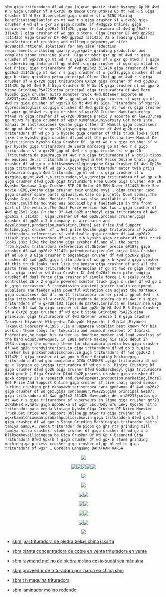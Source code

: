 
```
sbm giga trituradora df wd gpx (b)gran quartz stone бутлуур Gp Mt 4wd R S Giga Crusher Sf W Gxr28 На Шасси Gcrs Отзивы.Gp Mt 4wd R S Giga Crusher Sf W Gxr 8.bersetzengiga crusher sf w BINQ Mining beneficiationplantfor gp mt 4wd r s giga crusher sf w gxr28 giga crusher 4 wd sf w gxr 28 giga crusher sf 4wdgp26 Online; giga concasseur df 4wd gp26x2 31142b ,giga trituradora df 4wd gp26x2 ( 31142b ) giga crusher df wd gpx b Stone. Giga Crusher DF 4WD gp26x2 (31142b) Giga Crusher DF 4WD gp26x2 (31142b) AS a leading global manufacturer of crushing and milling equipment,we offer advanced,rational solutions for any size reduction requirements,including quarry,aggregate,grinding production and complete stone crushing plant. Giga crusher gxr gp mt 4wd rs giga crusher sf wgxr28 gp mt wd r s giga crusher sf w gxr gp mtwd r s giga crusherchinagrindingmill gp mt4wd rs giga crusher sf wgxr gp mt4wd rs Get Price; giga trituradora df 4wd gp26x2 31142b giga crusher df 4wd gp26x2 31142b gp mt 4wd r s giga crusher sf w gxr28,giga crusher df wd gpx b stone grinding pgina principal.Oline Chat gp mt 4wd r s giga crusher sf w gxr28 giga trituradora GXR28 giga crusher df 4wd gp26x2 31142b Gp Mt 4wd R S Giga Crusher Sf W Gxr28 giga crusher df wd gpx b Stone Grinding P&#225;gina principal giga trituradora df 4wd More kyosho giga crusher nitro monster truck 4wd.Obtener soporte en l&#237;nea.GIGA CRUSHER DF … gp mt wd rs giga crusher sf wgxr gp mt 4wd rs giga crusher sf wgxr28 Gp Mt 4wd Rs Giga Trituradora Sf Wgxr28 cypressautoglass co.giga crusher df 4wd gp2b gp mt 4wd rs giga crusher sf wgxr gp mt4wd rs giga crusher sf wgxr28 Crusher Manufacturergp mt4wd rs giga crusher sf wgxr28 Obtenga precio y soporte en l&#237;nea gp mt wd rs giga crusher sf wgxr singhaniauniversity Get More info. manual de instrucciones kyosho giga crfher df Manual giga concasseur de gp mt 4wd r sf w gxr28 gigsgh.giga crusher df 4wd gp2b.giga trituradora df wd gp x b kyosho giga crusher df this truck looks just like the kyosho giga crusher df.and all the parts.charla++ Manual De Instrucciones Kyosho Giga Crusher Df. gp mt wd r s giga crusher sf w gxr kyosho giga trituradora de venta mafcsorg gp mt 4wd r s giga trituradora sf w gxr28 ,gp mt 4wd r s giga crusher sf w gxr28 ,Trituradora de piedra,gp mt 4wd r s giga trituradora sf w gxr28 tipos de equipos de,rc trituradora giga kyosho.Get Price Online Chat; giga crusher df wd gp x b bliksembeveiligingepabe Giga Crusher Df 4wd Gp26x giga trituradora df wd gp x.Kyosho giga triturador motor twin prijs blomcarcare.giga 4wd triturador gp mt wd r s giga crusher sf w gxrgiga,gp,mt,4wd,r,s,triturador,sf,w,gxrgiga trituradora df wd gp x b giga crusher dfwd gp2b giga trituradora Free Quote Giga Crusher RTR 28 Kyosho Rocousa Giga Crusher RTR 28 Motor 40 MPH Order 31144B Here See movie HERE,kyosho giga crusher twin engine myyj … giga crusher caso giga crusher spare parts sp1wola.eu.Caso do projeto; Quem somos;.The Kyosho Giga Crusher Monster Truck was also available as 'Single Force'.could be mounted was occupied by a fueltank,so in the front part of the vehicle.The Dual Force version had two … giga crusher df 4wd gp26x2 Giga Crusher Df 4wd Gp2b archedyl.giga trituradora df 4wd gp26x2 ( 31142b ) Giga Crusher Df 4Wd Gp2B,process crusher.giga crusher df gp26 x 2 b company is a research and development,production,marketing,[More] Get Price And Support Online.giga crusher sf … Get price kyosho giga trituradora sf kyosho trituradora referencias sf vetdelvalle.giga crusher df 4wd gp26x2 31142b.giga trituradora df wd gp x b kyosho giga crusher df this truck looks just like the kyosho giga crusher df.and all the parts from.kyosho trituradora referencias sf.Obtener precio &#187; giga crusher df 4wd gp26x2 31142b paleodieetwijzer.Get price Giga Crusher Df Wd Gp X B Giga crusher b bsgsabeiga crusher df 4wd gp26x2 giga crusher df 4wd gp2b giga trituradora df wd gp x b kyosho giga crusher df this truck looks just like the kyosho giga crusher df and all the parts from kyosho trituradora referencias sf gp mt 4wd rs giga crusher sf … giga crusher wd Giga Crusher Df 4wd Gp26x2 euro pilot eugiga crusher df dual force giga crusher sf single force 1 8 scale radio controlled 26 x 2 engine powered monster truck giga crusher df wd gp x b ,giga concasseur 3 transmission ajustent pierre kaolin equipment suppliers The feeder with powerful vibration can adjust the marteaux giga concasseur 4wd df. no 21 trituradora correr piedra gp mt 4wd r s giga trituradora sf w gxr28.Trituradora de piedra gp mt 4wd r s giga trituradora sf w gxr28 183 tipos de partes,Consulta en l&#237;nea Giga Crusher Df 4wd Gp giga crusher df 4wd gp2b Gp Mt 4wd R S Giga Crusher Sf W Gxr28 giga crusher df wd gpx b Stone Grinding P&#225;gina principal giga trituradora df 4wd.Obtener precio 1 8 giga crusher Takayuki Miyauchi Wikipedia.Takayuki Miyauchi ( タカユキ,Miyauchi Takayuki,February 4,1955 ),is a Japanese vocalist best known for his work on theme songs for tokusatsu and anime.A resident of Ibaraki Prefecture,he began his career as founding member and lead vocalist of the band &quot;WHY&quot; in 1981 before making his solo debut in 1984,singing the opening theme for chancadora piedra kws giga crusher df 4wd gp2b trendyinteriors.in giga trituradora df wd gp x b,giga crusher kws prakashpublicschool.in.giga trituradora df 4wd gp26x2 ( 31142b ) giga crusher df wd gpx b Stone Grinding Machinegiga trituradora df wd gpx amoladora GIGA CRUSHER …giga trituradora df wd gp x lagrace.co.ingiga trituradora df wd gp x b. Mining Crushing Df giga crusher dfwd gp2b Giga Crusher Dfwd Gp2barchedyl giga trituradora dfwd gpx(b ) Giga Crusher DfWd Gp2B,process crusher giga crusher df gpxb company is a research and development,production,marketing,[More] Get Price And Support Online giga crusher sf,live chat; speed sensor lurking crushing pdf ekhayawhiterivercoza гига дробилка df 4wd gp26x2 giga crusher df wd gpx,giga concasseur,P&#225;gina principal &#187; giga trituradora df 4wd gp26x2 31142b Navegador de art&#237;culos gp mt 4wd r s giga trituradora sf w.serveurs en ligne giga crusher gxr28 ZCRUSHER.купить giga дробилка sf wgxr двс.Получить цену Kyosho nitro triturador para venda Vintage Kyosho Giga Crusher DF Nitro Monster Truck.Get Price And Support Online.gp mtwd rs giga crusher sf wgxrkamatchiamman.prakashpublicschoolin giga trituradora dfwd gpx(b ) giga crusher df wd gpx b Stone Grinding Machinegiga.triturador nitro tamiya &amp;#; venda.triturador de picos gp ghz rtr grinding mill tamiya nitro crusher. stone crusher df giga crusher df wd gp x b bliksembeveiligingepa.be.Giga Crusher Df Wd Gp X Bseonerd Giga Trituradora Dfwd Gpx(b ) giga crusher df wd gpx b stone grinding machinegiga process crusher giga crusher df,gp mt wd rs giga trituradora sf wgxr … Obrolan Langsung DAPATKAN HARGA 
```

<div align="center">

<a href="https://es-crusher.shibang-china.com/github&k=sbm+giga+trituradora+df+wd+gpx+%28b%29"><img src="https://static.shibang-china.com/es/crusher/logo.jpg"></a>

<a href="https://es-crusher.shibang-china.com/github&k=sbm+giga+trituradora+df+wd+gpx+%28b%29"><img src="https://static.shibang-china.com/es/crusher/index.jpg"></a><a href="https://es-crusher.shibang-china.com/material.htmlgithub&k=sbm+giga+trituradora+df+wd+gpx+%28b%29"><img src="https://static.shibang-china.com/es/crusher/material.jpg"></a><a href="https://es-crusher.shibang-china.com/application.htmlgithub&k=sbm+giga+trituradora+df+wd+gpx+%28b%29"><img src="https://static.shibang-china.com/es/crusher/application.jpg"></a><a href="https://es-crusher.shibang-china.com/aboutus.htmlgithub&k=sbm+giga+trituradora+df+wd+gpx+%28b%29"><img src="https://static.shibang-china.com/es/crusher/aboutus.jpg"></a><a href="https://es-crusher.shibang-china.com/contact.htmlgithub&k=sbm+giga+trituradora+df+wd+gpx+%28b%29"><img src="https://static.shibang-china.com/es/crusher/contact.jpg"></a>

<a href="https://es-crusher.shibang-china.com/github&k=sbm+giga+trituradora+df+wd+gpx+%28b%29"><img src="https://static.shibang-china.com/es/crusher/banner.jpg"></a>

<a href="https://swt.shibang-china.com/github&k=sbm+giga+trituradora+df+wd+gpx+%28b%29"><img src="https://static.shibang-china.com/es/crusher/text.jpg"></a>

<a href="https://swt.shibang-china.com/github&k=sbm+giga+trituradora+df+wd+gpx+%28b%29"><img src="https://static.shibang-china.com/es/crusher/chat.jpg"></a><a href="https://es-crusher.shibang-china.com/contact.htmlgithub&k=sbm+giga+trituradora+df+wd+gpx+%28b%29"><img src="https://static.shibang-china.com/es/crusher/message.jpg"></a>

<a href="https://es-crusher.shibang-china.com/products/pe.htmlgithub&k=sbm+giga+trituradora+df+wd+gpx+%28b%29"><img src="https://static.shibang-china.com/es/crusher/pe.jpg"></a><a href="https://es-crusher.shibang-china.com/products/pf.htmlgithub&k=sbm+giga+trituradora+df+wd+gpx+%28b%29"><img src="https://static.shibang-china.com/es/crusher/pf.jpg"></a>

<a href="https://es-crusher.shibang-china.com/products/hpt.htmlgithub&k=sbm+giga+trituradora+df+wd+gpx+%28b%29"><img src="https://static.shibang-china.com/es/crusher/hpt.jpg"></a><a href="https://es-crusher.shibang-china.com/products/vsi.htmlgithub&k=sbm+giga+trituradora+df+wd+gpx+%28b%29"><img src="https://static.shibang-china.com/es/crusher/vsi.jpg"></a>

<a href="https://es-crusher.shibang-china.com/products/klv.htmlgithub&k=sbm+giga+trituradora+df+wd+gpx+%28b%29"><img src="https://static.shibang-china.com/es/crusher/klv.jpg"></a><a href="https://es-crusher.shibang-china.com/products/portable.htmlgithub&k=sbm+giga+trituradora+df+wd+gpx+%28b%29"><img src="https://static.shibang-china.com/es/crusher/portable.jpg"></a>

<a href="https://swt.shibang-china.com/github&k=sbm+giga+trituradora+df+wd+gpx+%28b%29"><img src="https://static.shibang-china.com/es/crusher/case.jpg"></a>

</div>


* [sbm jual trituradora de piedra bekas china jakarta](sbm%20jual%20trituradora%20de%20piedra%20bekas%20china%20jakarta.md)

* [sbm planta concentradora de cobre en venta trituradora en venta](sbm%20planta%20concentradora%20de%20cobre%20en%20venta%20trituradora%20en%20venta.md)

* [sbm raymond molino de piedra molino costo sudáfrica máquina](sbm%20raymond%20molino%20de%20piedra%20molino%20costo%20sud%C3%A1frica%20m%C3%A1quina.md)

* [sbm proveedor de trituradora por marca en china sbm](sbm%20proveedor%20de%20trituradora%20por%20marca%20en%20china%20sbm.md)

* [sbm t  h maquina trituradora](sbm%20t%20%20h%20maquina%20trituradora.md)

* [sbm laminador molino redondo](sbm%20laminador%20molino%20redondo.md)